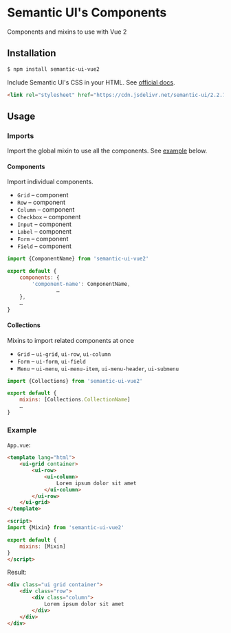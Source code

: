 # Semantic UI's Components

Components and mixins to use with Vue 2

## Installation

```bash
$ npm install semantic-ui-vue2
```

Include Semantic UI's CSS in your HTML. See [official docs](http://semantic-ui.com/introduction/getting-started.html#include-in-your-html).

```html
<link rel="stylesheet" href="https://cdn.jsdelivr.net/semantic-ui/2.2.7/semantic.min.css">
```

## Usage

### Imports

Import the global mixin to use all the components. See [example](#example) below.

#### Components

Import individual components.

- `Grid` – component
- `Row` – component
- `Column` – component
- `Checkbox` – component
- `Input` – component
- `Label` – component
- `Form` – component
- `Field` – component

```javascript
import {ComponentName} from 'semantic-ui-vue2'

export default {
    components: {
        'component-name': ComponentName,
                …
    },
    …
}
```

#### Collections

Mixins to import related components at once

- `Grid` – `ui-grid`, `ui-row`, `ui-column`
- `Form` – `ui-form`, `ui-field`
- `Menu` – `ui-menu`, `ui-menu-item`, `ui-menu-header`, `ui-submenu`

```javascript
import {Collections} from 'semantic-ui-vue2'

export default {
    mixins: [Collections.CollectionName]
    …
}
```

### Example

`App.vue`:

```html
<template lang="html">
    <ui-grid container>
        <ui-row>
            <ui-column>
                Lorem ipsum dolor sit amet
            </ui-column>
        </ui-row>
    </ui-grid>
</template>

<script>
import {Mixin} from 'semantic-ui-vue2'

export default {
    mixins: [Mixin]
}
</script>
```

Result:

```html
<div class="ui grid container">
    <div class="row">
        <div class="column">
            Lorem ipsum dolor sit amet
        </div>
    </div>
</div>
```
